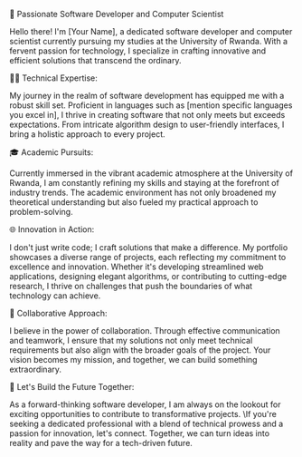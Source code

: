 🚀 Passionate Software Developer and Computer Scientist

Hello there! I'm [Your Name], a dedicated software developer and computer scientist currently 
pursuing my studies at the University of Rwanda. With a fervent passion for technology,
I specialize in crafting innovative and efficient solutions that transcend the ordinary.

👨‍💻 Technical Expertise:

My journey in the realm of software development has equipped me with a robust skill set.
Proficient in languages such as [mention specific languages you excel in],
I thrive in creating software that not only meets but exceeds expectations.
From intricate algorithm design to user-friendly interfaces, I bring a holistic approach to every project.

🎓 Academic Pursuits:

Currently immersed in the vibrant academic atmosphere at the University of Rwanda, 
I am constantly refining my skills and staying at the forefront of industry trends.
The academic environment has not only broadened my theoretical understanding but also fueled my practical approach to problem-solving.

🌐 Innovation in Action:

I don't just write code; I craft solutions that make a difference.
My portfolio showcases a diverse range of projects, each reflecting my commitment to excellence and innovation.
Whether it's developing streamlined web applications, designing elegant algorithms, 
or contributing to cutting-edge research, I thrive on challenges that push the boundaries of what technology can achieve.

🤝 Collaborative Approach:

I believe in the power of collaboration. Through effective communication and teamwork,
I ensure that my solutions not only meet technical requirements but also align with the broader goals of the project.
Your vision becomes my mission, and together, we can build something extraordinary.

🚀 Let's Build the Future Together:

As a forward-thinking software developer, I am always on the lookout for exciting opportunities to contribute to transformative projects.
\If you're seeking a dedicated professional with a blend of technical prowess and a passion for innovation, let's connect. Together, 
we can turn ideas into reality and pave the way for a tech-driven future.
